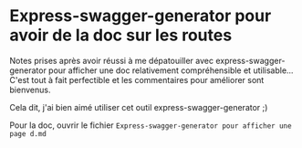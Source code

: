 # Express-swagger-generator pour avoir de la doc sur les routes

Notes prises après avoir réussi à me dépatouiller avec express-swagger-generator pour afficher une doc relativement compréhensible et utilisable...
C'est tout à fait perfectible et les commentaires pour améliorer sont bienvenus.

Cela dit, j'ai bien aimé utiliser cet outil express-swagger-generator ;)

Pour la doc, ouvrir le fichier `Express-swagger-generator pour afficher une page d.md`
